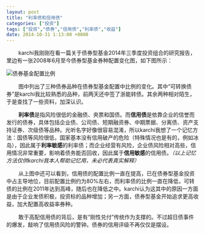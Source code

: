 ```yaml
---
layout: post
title: "利率债和信用债"
categories: ["投资"]
tags: ["投资","债券","信用债","利率债","收益"]
date: 2014-10-31 1:13:00 +0800
---
```

&nbsp;&nbsp;&nbsp;&nbsp;&nbsp;&nbsp;&nbsp;&nbsp;karchi我刚刚在看一篇关于债券型基金2014年三季度投资组合的研究报告，里边有一张2008年6月至今债券型基金券种配置变化图，如下图所示：

<img src="http://s28.postimg.org/vdiu7oobf/image.jpg" alt="债券基金配置比例" />

&nbsp;&nbsp;&nbsp;&nbsp;&nbsp;&nbsp;&nbsp;&nbsp;图中列出了三种债券品种在债券型基金配置中比例的变化。其中&ldquo;可转换债券&rdquo;是karchi我比较熟悉的品种，前两天还中签了浙能转债。其余两种相对陌生，于是查找了一些资料，加深认识。

&nbsp;&nbsp;&nbsp;&nbsp;&nbsp;&nbsp;&nbsp;&nbsp;<strong>利率债</strong>是指风险很低的金融债、央票和国债。而<strong>信用债</strong>是依靠企业的信誉而发行的债券，具体包括企业债、公司债、短期融资券、中期票据、分离债、资产支持证券、次级债等品种。光听名字好像很容易混淆，所以karchi我想了一个记忆方法：国债等风险很低，国家基本没有信用破产的危险（特殊情况也是有的，例如冰岛），因此属于<strong>利率敏感</strong>的利率债；而企业经营有风险，企业债风险相对高些，信用情况非常重要，影响着债务能否回收，因此属于<strong>信用敏感</strong>的信用债。<em>（以上记忆方法仅供karchi我本人帮助记忆用，未必代表真实解释）</em>

&nbsp;&nbsp;&nbsp;&nbsp;&nbsp;&nbsp;&nbsp;&nbsp;从上图中还可以看到，信用债的配置比例一直在提高，已在债券型基金投资中占主导地位，目前配置比例约为80%左右，而利率债的比例一直在降低，可转债的比例在2011年达到高峰，随后也在降低之中。karchi认为这其中的原因一方面是由于企业发债积极，投资标的品种增加；另一方面，债券型基金开始追求更高收益，加大配置高收益率券种。

&nbsp;&nbsp;&nbsp;&nbsp;&nbsp;&nbsp;&nbsp;&nbsp;敢于高配信用债的背后，是有&ldquo;刚性兑付&rdquo;传统作为支撑的。不过超日债事件的爆发，敲响了信用债风险的警钟。债券的信用评级不再仅仅是摆设。
